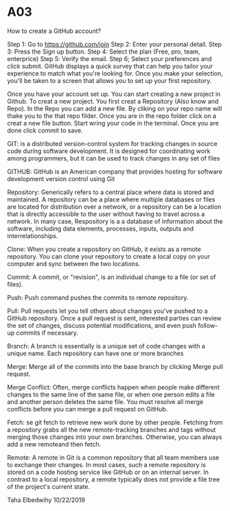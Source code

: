 # A03
How to create a GitHub account?


Step 1: Go to https://github.com/join 
Step 2: Enter your personal detail. 
Step 3: Press the Sign up button. 
Step 4: Select the plan (Free, pro, team, enterprice)
Step 5: Verify the email. 
Step 6; Select your preferences and click submit. GitHub displays a quick survey that can help you tailor your experience to match what you're looking for. Once you make your selection, you'll be taken to a screen that allows you to set up your first repository.


Once you have your account set up. You can start creating a new project in Github. To creat a new project. You first creat a Repository (Also know and Repo).  In the Repo you can add a new file.  By cliking on your repo name will thake you to the that repo filder.  Once you are in the repo folder click on a creat a new file button.  Start wring your code in the terminal. Once you are done click commit to save. 

GIT: is a distributed version-control system for tracking changes in source code during software development. It is designed for coordinating work among programmers, but it can be used to track changes in any set of files

GITHUB: GitHub is an American company that provides hosting for software development version control using Git

Repository: Generically refers to a central place where data is stored and maintained. A repository can be a place where multiple databases or files are located for distribution over a network, or a repository can be a location that is directly accessible to the user without having to travel across a network. In many case, Respository is  a a database of information about the software, including data elements, processes, inputs, outputs and interrelationships.

Clone: When you create a repository on GitHub, it exists as a remote repository. You can clone your repository to create a local copy on your computer and sync between the two locations.

Commit: A commit, or "revision", is an individual change to a file (or set of files). 

Push: Push command pushes the commits to remote repository. 

Pull: Pull requests let you tell others about changes you've pushed to a GitHub repository. Once a pull request is sent, interested parties can review the set of changes, discuss potential modifications, and even push follow-up commits if necessary.

Branch: A branch is essentially is a unique set of code changes with a unique name. Each repository can have one or more branches

Merge: Merge all of the commits into the base branch by clicking Merge pull request.

Merge Conflict: Often, merge conflicts happen when people make different changes to the same line of the same file, or when one person edits a file and another person deletes the same file. You must resolve all merge conflicts before you can merge a pull request on GitHub.

Fetch: se git fetch to retrieve new work done by other people. Fetching from a repository grabs all the new remote-tracking branches and tags without merging those changes into your own branches. Otherwise, you can always add a new remoteand then fetch.

Remote: A remote in Git is a common repository that all team members use to exchange their changes. In most cases, such a remote repository is stored on a code hosting service like GitHub or on an internal server. In contrast to a local repository, a remote typically does not provide a file tree of the project's current state.

Taha Elbedwihy 10/22/2019
